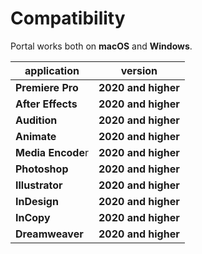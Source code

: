 # Compatibility

Portal works both on **macOS** and **Windows**.

| application       | version             |
| ----------------- | ------------------- |
| **Premiere Pro**  | **2020 and higher** |
| **After Effects** | **2020 and higher** |
| **Audition**      | **2020 and higher** |
| **Animate**       | **2020 and higher** |
| **Media Encode**r | **2020 and higher** |
| **Photoshop**     | **2020 and higher** |
| **Illustrator**   | **2020 and higher** |
| **InDesign**      | **2020 and higher** |
| **InCopy**        | **2020 and higher** |
| **Dreamweaver**   | **2020 and higher** |

